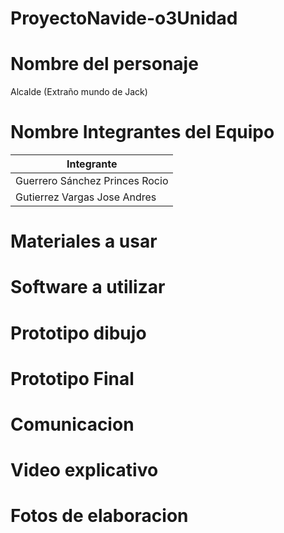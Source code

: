 # ProyectoNavide-o3Unidad

# Nombre del personaje 

Alcalde (Extraño mundo de Jack)

# Nombre Integrantes del Equipo
| Integrante   |
|--------------|
|Guerrero Sánchez Princes Rocio|
|Gutierrez Vargas Jose Andres|




# Materiales a usar

# Software a utilizar

# Prototipo dibujo 

# Prototipo Final 

# Comunicacion 

# Video explicativo 

# Fotos de elaboracion 
